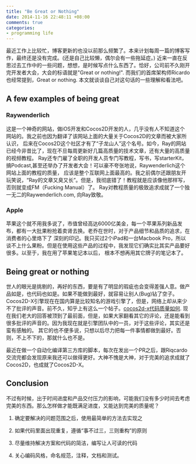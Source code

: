 ```yaml
---
title: "Be Great or Nothing"
date: 2014-11-16 22:48:11 +08:00
comments: true
categories: 
- programming life
---
```


 
<!-- toc -->

最近工作上比较忙，博客更新的也没以前那么频繁了。本来计划每周一篇的博客写作，最终还是没有完成。(还是自己比较懒，偶尔会有一些拖延症。)
近来一直在反思过去工作中的一些问题，想想，是时候写点什么东西了。恰好，公司前不久刚开完开发者大会，大会的标语就是"Great or nothing!".
而我们的首席架构师Ricardo也经常提到，Great or nothing. 本文就谈谈自己对这句话的一些理解和看法吧。

<!-- more -->


## A few examples of being great

### Raywenderlich
这是一个神奇的网站，做iOS开发和Cocos2D开发的人，几乎没有人不知道这个网站的。我之前也因为翻译了该网站上面的大量关于Cocos2D的文章而被大家所认识，
后来在Cocos2D这个社区才有了“子龙山人”这个名号。如今，Ray的网站已经今非昔比了，现在不旦每周更新好几篇高质量的技术文章，还有大量的高质量的视频教程。
Ray还专门雇了全职的开发人员专门写教程，写书，写starterKit，搞Podcast,甚至还举办了开发者大会！可以豪不夸张地说，Raywenderlich这个网站上面的教程的质量，
应该是整个互联网上面最高的。我之前偶尔还跟朋友开玩笑说，“Ray的文章又臭又长”。但是，我彻底错了！教程就是应该像他那样写，否则就变成FM（Fucking Manual）了。
Ray对教程质量的极致追求成就了一个独一无二的Raywenderlich.com, 向Ray致敬。

### Apple
苹果这个就不用我多说了，市值曾经高达6000亿美金，每一个苹果系列新品发布，都有一大批果粉抢着卖肾去换。老乔在世时，对于产品细节和品质的追求，在消费者的心里烙下了
深刻的印记。我只买过2个iPad和一台Macbook Pro，所以谈不上什么果粉。但是在使用这些产品的过程中，我发现它们确实比其实产品要好很多。以至于，我在用了苹果笔记本以后，
根本不想再用其它牌子的笔记本了。

## Being great or nothing
世人的眼光是挑剔的，再好的东西，要是有了明显的瑕疵也会变得差强人意。做产品如是，也代码也如是。如果不能做到最好，就容易让别人(Bug)钻了空子。
Cocos2D-X引擎现在在国内算是比较知名的游戏引擎了，但是，网络上却从来少不了批评的声音。前不久，知乎上有这么一个帖子。[cocos2d-x代码质量如何](http://www.zhihu.com/question/26225167).
现在我们老大的回答被顶到了最前面，但是，如果大家翻看其它的评论，还是能看到很多批评的声音的。因为我现在就是引擎团队中的一员，对于这些评论，其实还是蛮有感触的。
其它的也不便多说，只想以后尽力把每一件事情都做到最好。否则，不上不下的，那就什么也不是。

最近在做一个自动化编译第三方库的脚本，每次在发出一个PR之后，跟Riqcardo交流完都会发现原来我还可以做得更好。大神不愧是大神，对于完美的追求成就了Cocos2D，也成就了Cocos2D-X。

## Conclusion
不过有时候，出于时间进度和产品交付压力的影响，可能我们没有多少时间去考虑完美的东西。那么怎样做才能既满足进度，又能达到完美的质量呢？

1. 确定要解决的问题范围之后，使用最简单的方法去实现之

2. 如果代码里面出现重复，遵循“事不过三，三则重构”的原则

3. 尽量维持解决方案和代码的简洁，编写让人可读的代码

4. 关心编码风格，命名规范，注释，文档和测试。

